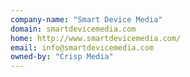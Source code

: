 ```yaml
---
company-name: "Smart Device Media"
domain: smartdevicemedia.com
home: http://www.smartdevicemedia.com/
email: info@smartdevicemedia.com
owned-by: "Crisp Media"
---
```




